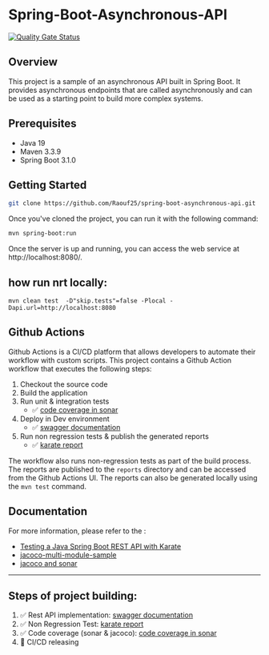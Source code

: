 # Spring-Boot-Asynchronous-API
[![Quality Gate Status](https://sonarcloud.io/api/project_badges/measure?project=Raouf25_spring-boot-asynchronous-api&metric=alert_status)](https://sonarcloud.io/summary/new_code?id=Raouf25_spring-boot-asynchronous-api)


## Overview
This project is a sample of an asynchronous API built in Spring Boot. It provides asynchronous endpoints that are called asynchronously and can be used as a starting point to build more complex systems.

## Prerequisites
* Java 19
* Maven 3.3.9
* Spring Boot 3.1.0

## Getting Started
```bash
git clone https://github.com/Raouf25/spring-boot-asynchronous-api.git
```
Once you've cloned the project, you can run it with the following command:

```bash
mvn spring-boot:run
```
Once the server is up and running, you can access the web service at http://localhost:8080/.

## how run nrt locally:
```shell
mvn clean test  -D"skip.tests"=false -Plocal -Dapi.url=http://localhost:8080 
```

## Github Actions
Github Actions is a CI/CD platform that allows developers to automate their workflow with custom scripts. This project contains a Github Action workflow that executes the following steps:

1. Checkout the source code
2. Build the application
3. Run unit & integration tests
   - ✅ [code coverage in sonar](https://sonarcloud.io/summary/new_code?id=Raouf25_spring-boot-asynchronous-api)
4. Deploy in Dev environment
   - ✅ [swagger documentation](https://spring-boot-asynchronous-api.fly.dev/swagger-ui/index.html)
5. Run non regression tests & publish the generated reports
   - ✅ [karate report]( https://raouf25.github.io/spring-boot-asynchronous-api/karate-summary.html )
   
The workflow also runs non-regression tests as part of the build process. The reports are published to the `reports` directory and can be accessed from the Github Actions UI. The reports can also be generated locally using the `mvn test` command.

## Documentation
For more information, please refer to the :
- [Testing a Java Spring Boot REST API with Karate](https://semaphoreci.com/community/tutorials/testing-a-java-spring-boot-rest-api-with-karate)
- [jacoco-multi-module-sample](https://medium.com/javarevisited/merging-integration-unit-and-functional-test-reports-with-jacoco-de5cde9b56e1)
- [jacoco and sonar](https://www.baeldung.com/sonarqube-jacoco-code-coverage)


---------------
## Steps of project building:
1. ✅ Rest API implementation: [swagger documentation](https://spring-boot-asynchronous-api.fly.dev/swagger-ui/index.html)
2. ✅ Non Regression Test: [karate report]( https://raouf25.github.io/spring-boot-asynchronous-api/karate-summary.html )
3. ✅ Code coverage (sonar & jacoco): [code coverage in sonar](https://sonarcloud.io/summary/new_code?id=Raouf25_spring-boot-asynchronous-api)
4. 🚧 CI/CD releasing 
